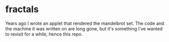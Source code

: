 # fractals

Years ago I wrote an applet that rendered the mandelbrot set. The code and the
machine it was written on are long gone, but it's something I've wanted to
revisit for a while, hence this repo.
